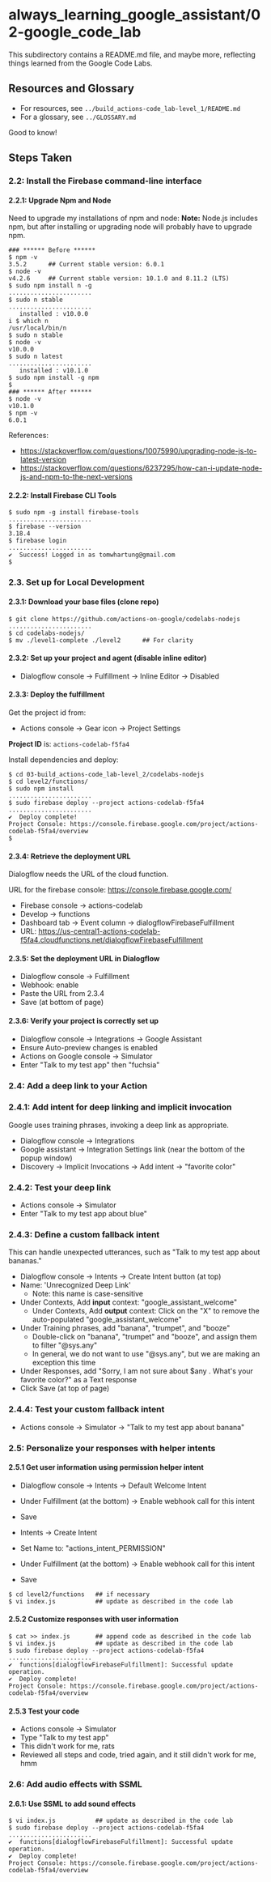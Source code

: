 # always_learning_google_assistant/02-google_code_lab

This subdirectory contains a README.md file, and maybe more, reflecting things learned from the Google Code Labs.

## Resources and Glossary

- For resources, see `../build_actions-code_lab-level_1/README.md`
- For a glossary, see `../GLOSSARY.md`

Good to know!

## Steps Taken

### 2.2: Install the Firebase command-line interface

#### 2.2.1: Upgrade Npm and Node

Need to upgrade my installations of npm and node:
**Note:** Node.js includes npm, but after installing or upgrading node will probably have to upgrade npm.

```
### ****** Before ******
$ npm -v
3.5.2      ## Current stable version: 6.0.1
$ node -v
v4.2.6     ## Current stable version: 10.1.0 and 8.11.2 (LTS)
$ sudo npm install n -g
.......................
$ sudo n stable
.......................
   installed : v10.0.0
i $ which n
/usr/local/bin/n
$ sudo n stable
$ node -v
v10.0.0
$ sudo n latest
.......................
   installed : v10.1.0
$ sudo npm install -g npm
$
### ****** After ******
$ node -v
v10.1.0
$ npm -v
6.0.1
```

References:

- https://stackoverflow.com/questions/10075990/upgrading-node-js-to-latest-version
- https://stackoverflow.com/questions/6237295/how-can-i-update-node-js-and-npm-to-the-next-versions

#### 2.2.2: Install Firebase CLI Tools

```
$ sudo npm -g install firebase-tools
.......................
$ firebase --version
3.18.4
$ firebase login
.......................
✔  Success! Logged in as tomwhartung@gmail.com
$
```

### 2.3. Set up for Local Development

#### 2.3.1: Download your base files (clone repo)

```
$ git clone https://github.com/actions-on-google/codelabs-nodejs
.......................
$ cd codelabs-nodejs/
$ mv ./level1-complete ./level2      ## For clarity
```

#### 2.3.2: Set up your project and agent (disable inline editor)

- Dialogflow console -> Fulfillment -> Inline Editor -> Disabled

#### 2.3.3: Deploy the fulfillment

Get the project id from:

- Actions console -> Gear icon -> Project Settings

**Project ID** is: `actions-codelab-f5fa4`

Install dependencies and deploy:

```
$ cd 03-build_actions-code_lab-level_2/codelabs-nodejs
$ cd level2/functions/
$ sudo npm install
.......................
$ sudo firebase deploy --project actions-codelab-f5fa4
.......................
✔  Deploy complete!
Project Console: https://console.firebase.google.com/project/actions-codelab-f5fa4/overview
$
```

#### 2.3.4: Retrieve the deployment URL

Dialogflow needs the URL of the cloud function.

URL for the firebase console: https://console.firebase.google.com/

- Firebase console -> actions-codelab
- Develop -> functions
- Dashboard tab -> Event column -> dialogflowFirebaseFulfillment
- URL: https://us-central1-actions-codelab-f5fa4.cloudfunctions.net/dialogflowFirebaseFulfillment

#### 2.3.5: Set the deployment URL in Dialogflow

- Dialogflow console -> Fulfillment
- Webhook: enable
- Paste the URL from 2.3.4
- Save (at bottom of page)

#### 2.3.6: Verify your project is correctly set up

- Dialogflow console -> Integrations -> Google Assistant
- Ensure Auto-preview changes is enabled
- Actions on Google console -> Simulator
- Enter "Talk to my test app" then "fuchsia"

### 2.4: Add a deep link to your Action

### 2.4.1: Add intent for deep linking and implicit invocation

Google uses training phrases, invoking a deep link as appropriate.

- Dialogflow console -> Integrations
- Google assistant -> Integration Settings link (near the bottom of the popup window)
- Discovery -> Implicit Invocations -> Add intent -> "favorite color"

### 2.4.2: Test your deep link

- Actions console -> Simulator
- Enter "Talk to my test app about blue"

### 2.4.3: Define a custom fallback intent

This can handle unexpected utterances, such as "Talk to my test app about bananas."

- Dialogflow console -> Intents -> Create Intent button (at top)
- Name: 'Unrecognized Deep Link'
  - Note: this name is case-sensitive
- Under Contexts, Add **input** context: "google_assistant_welcome"
  - Under Contexts, Add **output** context: Click on the "X" to remove the auto-populated "google_assistant_welcome"
- Under Training phrases, add "banana", "trumpet", and "booze"
  - Double-click on "banana", "trumpet" and "booze", and assign them to filter "@sys.any"
  - In general, we do not want to use "@sys.any", but we are making an exception this time
- Under Responses, add "Sorry, I am not sure about $any . What's your favorite color?" as a Text response
- Click Save (at top of page)

### 2.4.4: Test your custom fallback intent

- Actions console -> Simulator -> "Talk to my test app about banana"

### 2.5: Personalize your responses with helper intents

#### 2.5.1 Get user information using permission helper intent

- Dialogflow console -> Intents -> Default Welcome Intent
- Under Fulfillment (at the bottom) -> Enable webhook call for this intent
- Save

- Intents -> Create Intent
- Set Name to: "actions_intent_PERMISSION"
- Under Fulfillment (at the bottom) -> Enable webhook call for this intent
- Save

```
$ cd level2/functions   ## if necessary
$ vi index.js           ## update as described in the code lab
```

#### 2.5.2 Customize responses with user information

```
$ cat >> index.js       ## append code as described in the code lab
$ vi index.js           ## update as described in the code lab
$ sudo firebase deploy --project actions-codelab-f5fa4
.......................
✔  functions[dialogflowFirebaseFulfillment]: Successful update operation.
✔  Deploy complete!
Project Console: https://console.firebase.google.com/project/actions-codelab-f5fa4/overview
```

#### 2.5.3 Test your code

- Actions console -> Simulator
- Type "Talk to my test app"
- This didn't work for me, rats
- Reviewed all steps and code, tried again, and it still didn't work for me, hmm

### 2.6: Add audio effects with SSML

#### 2.6.1: Use SSML to add sound effects

```
$ vi index.js           ## update as described in the code lab
$ sudo firebase deploy --project actions-codelab-f5fa4
.......................
✔  functions[dialogflowFirebaseFulfillment]: Successful update operation.
✔  Deploy complete!
Project Console: https://console.firebase.google.com/project/actions-codelab-f5fa4/overview
```







